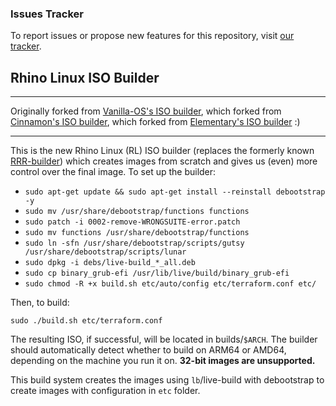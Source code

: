 ### Issues Tracker

To report issues or propose new features for this repository, visit [our tracker](https://github.com/rhino-linux/tracker).

## Rhino Linux ISO Builder
---
Originally forked from [Vanilla-OS's ISO builder](https://github.com/Vanilla-OS/live-iso), which forked from [Cinnamon's ISO builder](https://github.com/ubuntucinnamon/iso-builder-devel), which forked from [Elementary's ISO builder](https://github.com/elementary/os) :) 

---

This is the new Rhino Linux (RL) ISO builder (replaces the formerly known [RRR-builder](https://github.com/rollingrhinoremix/RRR-builder)) which creates images from scratch and gives us (even) more control over the final image. To set up the builder:

- `sudo apt-get update && sudo apt-get install --reinstall debootstrap -y`
- `sudo mv /usr/share/debootstrap/functions functions`
- `sudo patch -i 0002-remove-WRONGSUITE-error.patch`
- `sudo mv functions /usr/share/debootstrap/functions`
- `sudo ln -sfn /usr/share/debootstrap/scripts/gutsy /usr/share/debootstrap/scripts/lunar`
- `sudo dpkg -i debs/live-build_*_all.deb`
- `sudo cp binary_grub-efi /usr/lib/live/build/binary_grub-efi`
- `sudo chmod -R +x build.sh etc/auto/config etc/terraform.conf etc/`

Then, to build: 

`sudo ./build.sh etc/terraform.conf`

The resulting ISO, if successful, will be located in builds/`$ARCH`. The builder should automatically detect whether to build on ARM64 or AMD64, depending on the machine you run it on. **32-bit images are unsupported.**

This build system creates the images using `lb`/live-build with debootstrap to create images with configuration in `etc` folder.
